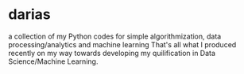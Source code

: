 # darias
a collection of my Python codes for simple algorithmization, data processing/analytics and machine learning
That's all what I produced recently on my way towards developing my quilification in Data Science/Machine Learning.
